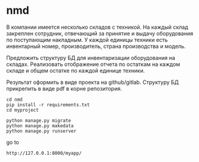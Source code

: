 # nmd

В компании имеется несколько складов с техникой. На каждый склад закреплен сотрудник, отвечающий за принятие и выдачу оборудования по поступающим накладным.
У каждой единицы техники есть инвентарный номер, производитель, страна производства и модель.

Предложить структуру БД для инвентаризации оборудования на складах. Реализовать отображение отчета по остаткам на каждом складе и общем остатке по каждой единице техники.

Результат оформить в виде проекта на github/gitlab. Структуру БД прикрепить в виде pdf в корне репозитория.

```
cd nmd
pip install -r requirements.txt
cd myproject

python manage.py migrate
python manage.py makedata
python manage.py runserver
```
go to 
```
http://127.0.0.1:8000/myapp/
```